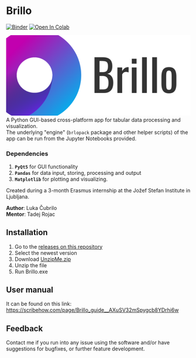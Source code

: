 # Brillo
[![Binder](https://mybinder.org/badge_logo.svg)](https://mybinder.org/v2/gh/lcubrilo/Brillo/reformed?filepath=ProbostatShowcaseNotebook.ipynb)
[![Open In Colab](https://colab.research.google.com/assets/colab-badge.svg)](https://colab.research.google.com/github/lcubrilo/Brillo/blob/reformed/ProbostatShowcaseNotebook.ipynb)

![Cover art](https://github.com/lcubrilo/Brillo/blob/reformed/cover%20art.png)  
A Python GUI-based cross-platform app for tabular data processing and visualization.  
The underlying "engine" (`brlopack` package and other helper scripts) of the app can be run from the Jupyter Notebooks provided.  

### Dependencies
1. **`PyQt5`** for GUI functionality
2. **`Pandas`** for data input, storing, processing and output
3. **`Matplotlib`** for plotting and visualizing.  

Created during a 3-month Erasmus internship at the Jožef Stefan Institute in Ljubljana.  

**Author**: Luka Čubrilo  
**Mentor**: Tadej Rojac

## Installation
1. Go to the [releases on this repository](https://github.com/lcubrilo/Brillo/releases)
2. Select the newest version
3. Download [UnzipMe.zip](https://github.com/lcubrilo/Brillo/releases/download/v0.98/UnzipMe.zip)
4. Unzip the file
5. Run Brillo.exe

## User manual
It can be found on this link: https://scribehow.com/page/Brillo_guide__AXuSV32mSpygcb8YDrhi6w

## Feedback
Contact me if you run into any issue using the software and/or have suggestions for bugfixes, or further feature development.
